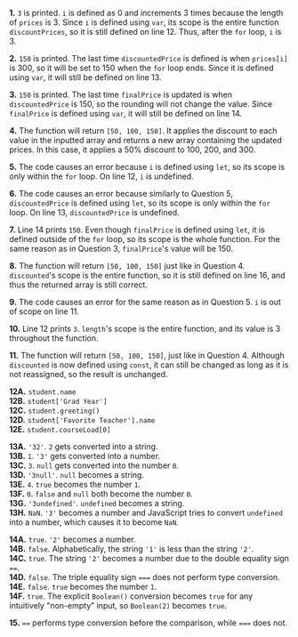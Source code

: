 **1.** `3` is printed. `i` is defined as 0 and increments 3 times because the length of `prices` is 3. Since `i` is defined using `var`, its scope is the entire function `discountPrices`, so it is still defined on line 12. Thus, after the `for` loop, `i` is 3.

**2.** `150` is printed. The last time `discountedPrice` is defined is when `prices[i]` is 300, so it will be set to 150 when the `for` loop ends. Since it is defined using `var`, it will still be defined on line 13.

**3.** `150` is printed. The last time `finalPrice` is updated is when `discountedPrice` is 150, so the rounding will not change the value. Since `finalPrice` is defined using `var`, it will still be defined on line 14.

**4.** The function will return `[50, 100, 150]`. It applies the discount to each value in the inputted array and returns a new array containing the updated prices. In this case, it applies a 50% discount to 100, 200, and 300.

**5.** The code causes an error because `i` is defined using `let`, so its scope is only within the `for` loop. On line 12, `i` is undefined.

**6.** The code causes an error because similarly to Question 5, `discountedPrice` is defined using `let`, so its scope is only within the `for` loop. On line 13, `discountedPrice` is undefined.

**7.** Line 14 prints `150`. Even though `finalPrice` is defined using `let`, it is defined outside of the `for` loop, so its scope is the whole function. For the same reason as in Question 3, `finalPrice`'s value will be 150.

**8.** The function will return `[50, 100, 150]` just like in Question 4. `discounted`'s scope is the entire function, so it is still defined on line 16, and thus the returned array is still correct.

**9.** The code causes an error for the same reason as in Question 5. `i` is out of scope on line 11.

**10.** Line 12 prints `3`. `length`'s scope is the entire function, and its value is 3 throughout the function.

**11.** The function will return `[50, 100, 150]`, just like in Question 4. Although `discounted` is now defined using `const`, it can still be changed as long as it is not reassigned, so the result is unchanged.

**12A.** `student.name` \
**12B.** `student['Grad Year']` \
**12C.** `student.greeting()` \
**12D.** `student['Favorite Teacher'].name` \
**12E.** `student.courseLoad[0]`

**13A.** `'32'`. `2` gets converted into a string. \
**13B.** `1`. `'3'` gets converted into a number. \
**13C.** `3`. `null` gets converted into the number `0`. \
**13D.** `'3null'`. `null` becomes a string. \
**13E.** `4`. `true` becomes the number `1`. \
**13F.** `0`. `false` and `null` both become the number `0`. \
**13G.** `'3undefined'`. `undefined` becomes a string. \
**13H.** `NaN`. `'3'` becomes a number and JavaScript tries to convert `undefined` into a number, which causes it to become `NaN`.

**14A.** `true`. `'2'` becomes a number. \
**14B.** `false`. Alphabetically, the string `'1'` is less than the string `'2'`. \
**14C.** `true`. The string `'2'` becomes a number due to the double equality sign `==`. \
**14D.** `false`. The triple equality sign `===` does not perform type conversion. \
**14E.** `false`. `true` becomes the number `1`. \
**14F.** `true`. The explicit `Boolean()` conversion becomes `true` for any intuitively "non-empty" input, so `Boolean(2)` becomes `true`.

**15.** `==` performs type conversion before the comparison, while `===` does not.